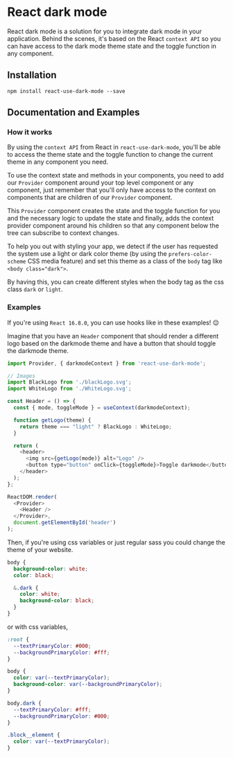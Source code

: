 # React dark mode

React dark mode is a solution for you to integrate dark mode in your application.
Behind the scenes, it's based on the React `context API` so you can have access to the dark mode theme state and the toggle function in any component.

## Installation

```shell
npm install react-use-dark-mode --save
```

## Documentation and Examples

### How it works

By using the `context API` from React in `react-use-dark-mode`, you'll be able to access the theme state and the toggle function to change the current theme in any component you need.

To use the context state and methods in your components, you need to add our `Provider` component around your top level component or any component, just remember that you'll only have access to the context on components that are children of our `Provider` component.

This `Provider` component creates the state and the toggle function for you and the necessary logic to update the state and finally, adds the context provider component around his children so that any component below the tree can subscribe to context changes.

To help you out with styling your app, we detect if the user has requested the system use a light or dark color theme (by using the `prefers-color-scheme` CSS media feature) and set this theme as a class of the `body` tag like `<body class="dark">`.

By having this, you can create different styles when the body tag as the css class `dark` or `light`.

### Examples

If you're using `React 16.8.0`, you can use hooks like in these examples! 😌

Imagine that you have an `Header` component that should render a different logo based on the darkmode theme and have a button that should toggle the darkmode theme.

```javascript
import Provider, { darkmodeContext } from 'react-use-dark-mode';

// Images
import BlackLogo from './blackLogo.svg';
import WhiteLogo from './WhiteLogo.svg';

const Header = () => {
  const { mode, toggleMode } = useContext(darkmodeContext);

  function getLogo(theme) {
    return theme === "light" ? BlackLogo : WhiteLogo;
  }

  return (
    <header>
      <img src={getLogo(mode)} alt="Logo" />
      <button type="button" onClick={toggleMode}>Toggle darkmode</button>
    </header>
  );
};

ReactDOM.render(
  <Provider>
    <Header />
  </Provider>,
  document.getElementById('header')
);
```

Then, if you're using css variables or just regular sass you could change the theme of your website.

```scss
body {
  background-color: white;
  color: black;

  &.dark {
    color: white;
    background-color: black;
  }
}
```

or with css variables,

```css
:root {
  --textPrimaryColor: #000;
  --backgroundPrimaryColor: #fff;
}

body {
  color: var(--textPrimaryColor);
  background-color: var(--backgroundPrimaryColor);
}

body.dark {
  --textPrimaryColor: #fff;
  --backgroundPrimaryColor: #000;
}

.block__element {
  color: var(--textPrimaryColor);
}
```
